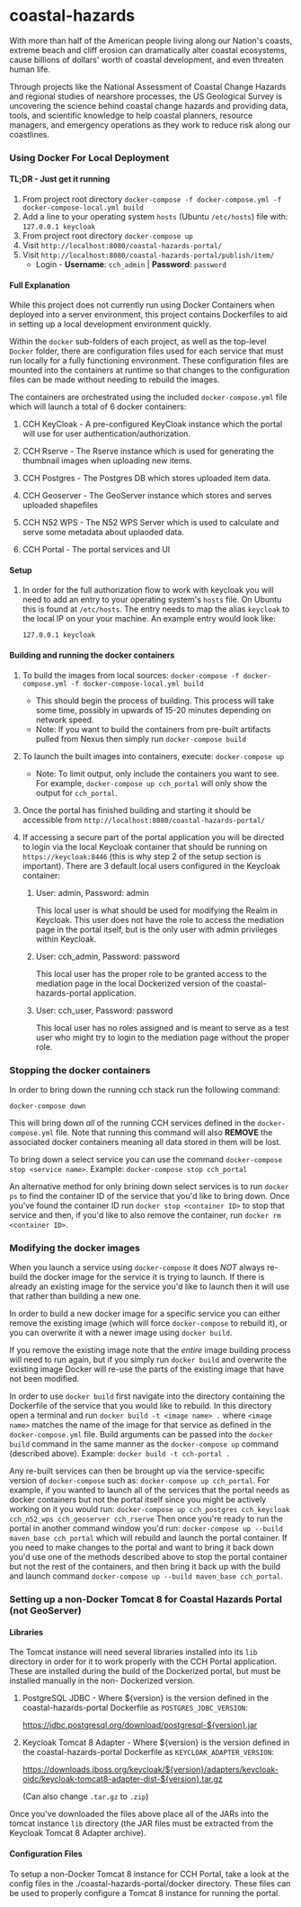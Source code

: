 coastal-hazards
===============

With more than half of the American people living along our Nation's coasts,
extreme beach and cliff erosion can dramatically alter coastal ecosystems, cause
billions of dollars' worth of coastal development, and even threaten human life.

Through projects like the National Assessment of Coastal Change Hazards and
regional studies of nearshore processes, the US Geological Survey is uncovering
the science behind coastal change hazards and providing data, tools, and
scientific knowledge to help coastal planners, resource managers, and emergency
operations as they work to reduce risk along our coastlines.

### **Using Docker For Local Deployment**

#### TL;DR - Just get it running

1. From project root directory `docker-compose -f docker-compose.yml -f docker-compose-local.yml build`
2. Add a line to your operating system `hosts` (Ubuntu `/etc/hosts`) file with: `127.0.0.1 keycloak`
3. From project root directory `docker-compose up`
4. Visit `http://localhost:8080/coastal-hazards-portal/`
5. Visit `http://localhost:8080/coastal-hazards-portal/publish/item/`
    - Login - **Username**: `cch_admin` | **Password**: `password`

#### Full Explanation

While this project does not currently run using Docker Containers when deployed
into a server environment, this project contains Dockerfiles to aid in setting
up a local development environment quickly.

Within the `docker` sub-folders of each project, as well as the top-level
`Docker` folder, there are configuration files used for each service that must
run locally for a fully functioning environment. These configuration files are
mounted into the containers at runtime so that changes to the configuration
files can be made without needing to rebuild the images.

The containers are orchestrated using the included `docker-compose.yml` file
which will launch a total of 6 docker containers:

1. CCH KeyCloak - A pre-configured KeyCloak instance which the portal will use for
user authentication/authorization.

2. CCH Rserve - The Rserve instance which is used for generating the thumbnail
images when uploading new items.

3. CCH Postgres - The Postgres DB which stores uploaded item data.

4. CCH Geoserver - The GeoServer instance which stores and serves uploaded shapefiles

5. CCH N52 WPS - The N52 WPS Server which is used to calculate and serve some metadata
about uplaoded data.

6. CCH Portal - The portal services and UI

#### Setup
1. In order for the full authorization flow to work with keycloak you will need to add
    an entry to your operating system's `hosts` file. On Ubuntu this is found at
    `/etc/hosts`. The entry needs to map the alias `keycloak` to the local IP on your
    your machine. An example entry would look like:

    ```
    127.0.0.1 keycloak
    ```

#### Building and running the docker containers

1. To build the images from local sources:
    `docker-compose -f docker-compose.yml -f docker-compose-local.yml build`
    * This should begin the process of building. This process will take some
      time, possibly in upwards of 15-20 minutes depending on network speed.
    * Note: If you want to build the containers from pre-built artifacts
      pulled from Nexus then simply run `docker-compose build`

2. To launch the built images into containers, execute: `docker-compose up`
    * Note: To limit output, only include the containers you want to see. For
      example, `docker-compose up cch_portal` will only show the output for
      `cch_portal`.

3. Once the portal has finished building and starting it should be accessible
   from `http://localhost:8080/coastal-hazards-portal/`

4. If accessing a secure part of the portal application you will be directed to
   login via the local Keycloak container that should be running on
   `https://keycloak:8446` (this is why step 2 of the setup section is
   important). There are 3 default local users configured in the Keycloak
   container:

    1. User: admin, Password: admin

        This local user is what should be used for modifying the Realm in
        Keycloak. This user does not have the role to access the mediation page
        in the portal itself, but is the only user with admin privileges within
        Keycloak.

    2. User: cch_admin, Password: password

        This local user has the proper role to be granted access to the
        mediation page in the local Dockerized version of the
        coastal-hazards-portal application.

    3. User: cch_user, Password: password

        This local user has no roles assigned and is meant to serve as a test
        user who might try to login to the mediation page without the proper
        role.

### **Stopping the docker containers**

In order to bring down the running cch stack run the following command:

`docker-compose down`

This will bring down _all_ of the running CCH services defined in the
`docker-compose.yml` file. Note that running this command will also __REMOVE__
the associated docker containers meaning all data stored in them will be lost.

To bring down a select service you can use the command `docker-compose stop <service name>`.
Example: `docker-compose stop cch_portal`

An alternative method for only brining down select services is to run 
`docker ps` to find the container ID of the service that you'd like to bring down.
Once you've found the container ID run `docker stop <container ID>` to stop
that service and then, if you'd like to also remove the container, run 
`docker rm <container ID>`.

### **Modifying the docker images**

When you launch a service using `docker-compose` it does _NOT_ always re-build
the docker image for the service it is trying to launch. If there is already an
existing image for the service you'd like to launch then it will use that rather
than building a new one.

In order to build a new docker image for a specific service you can either
remove the existing image (which will force `docker-compose` to rebuild it), or
you can overwrite it with a newer image using `docker build`.

If you remove the existing image note that the _entire_ image building process
will need to run again, but if you simply run `docker build` and overwrite the
existing image Docker will re-use the parts of the existing image that have not
been modified.

In order to use `docker build` first navigate into the directory containing the
Dockerfile of the service that you would like to rebuild. In this directory
open a terminal and run `docker build -t <image name> .` where `<image name>`
matches the name of the image for that service as defined in the
`docker-compose.yml` file. Build arguments can be passed into the `docker build`
command in the same manner as the `docker-compose up` command (described above).
Example: `docker build -t cch-portal .`

Any re-built services can then be brought up via the service-specific version of
`docker-compose` such as: `docker-compose up cch_portal`. For example, if you
wanted to launch all of the services that the portal needs as docker containers
but not the portal itself since you might be actively working on it you would run:
`docker-compose up cch_postgres cch_keycloak cch_n52_wps cch_geoserver cch_rserve`
Then once you're ready to run the portal in another command window you'd run:
`docker-compose up --build maven_base cch_portal` which will rebuild and launch the portal
container. If you need to make changes to the portal and want to bring it back down
you'd use one of the methods described above to stop the portal container but not
the rest of the containers, and then bring it back up with the build and launch
command `docker-compose up --build maven_base cch_portal`.

### **Setting up a non-Docker Tomcat 8 for Coastal Hazards Portal (not GeoServer)**
#### Libraries
The Tomcat instance will need several libraries installed into its `lib`
directory in order for it to work properly with the CCH Portal application.
These are installed during the build of the Dockerized portal, but must be
installed manually in the non- Dockerized version.

1. PostgreSQL JDBC - Where ${version} is the version defined in the
   coastal-hazards-portal Dockerfile as `POSTGRES_JDBC_VERSION`: 

    https://jdbc.postgresql.org/download/postgresql-${version}.jar

2. Keycloak Tomcat 8 Adapter - Where ${version} is the version defined in the
   coastal-hazards-portal Dockerfile as `KEYCLOAK_ADAPTER_VERSION`: 

    https://downloads.jboss.org/keycloak/${version}/adapters/keycloak-oidc/keycloak-tomcat8-adapter-dist-${version}.tar.gz
    

    (Can also change `.tar.gz` to `.zip`)

Once you've downloaded the files above place all of the JARs into the tomcat
instance `lib` directory (the JAR files must be extracted from the Keycloak
Tomcat 8 Adapter archive).

#### Configuration Files

To setup a non-Docker Tomcat 8 instance for CCH Portal, take a look at the
config files in the ./coastal-hazards-portal/docker directory. These files can
be used to properly configure a Tomcat 8 instance for running the portal.